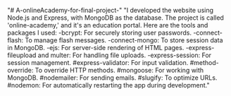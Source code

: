 "# A-onlineAcademy-for-final-project-" 
"I developed the website using Node.js and Express, with MongoDB as the database. The project is called 'online-academy,' and it's an education portal. Here are the tools and packages I used:
-bcrypt: For securely storing user passwords.
-connect-flash: To manage flash messages.
-connect-mongo: To store session data in MongoDB.
-ejs: For server-side rendering of HTML pages.
-express-fileupload and multer: For handling file uploads.
-express-session: For session management.
#express-validator: For input validation.
#method-override: To override HTTP methods.
#mongoose: For working with MongoDB.
#nodemailer: For sending emails.
#slugify: To optimize URLs.
#nodemon: For automatically restarting the app during development."
